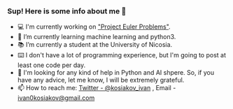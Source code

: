 ### Sup! Here is some info about me 👀

- 💻 I'm currently working on ["Project Euler Problems"](https://projecteuler.net/).
- 🌱 I’m currently learning machine learning and python3.
- 📚 I’m currently a student at the University of Nicosia.
- ⌨️ I don't have a lot of programming experience, but I'm going to post at least one code per day.
- 🤔 I'm looking for any kind of help in Python and AI shpere. So, if you have any advice, let me know, I will be extremely grateful.
- 📫 How to reach me: [Twitter - @kosiakov_ivan](https://twitter.com/kosiakov_ivan) , Email -  ivan0kosiakov@gmail.com

